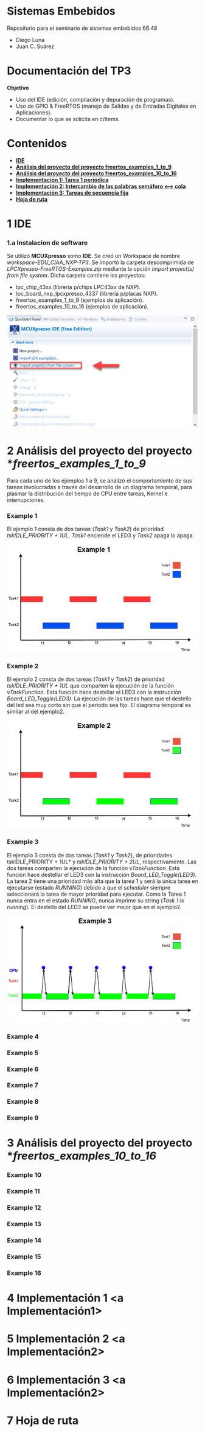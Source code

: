 # Sistemas Embebidos
Repositorio para el seminario de sistemas embebidos 66.48

- Diego Luna
- Juan C. Suárez

# Documentación del TP3
**Objetivo**

- Uso del IDE (edición, compilación y depuración de programas).
- Uso de GPIO & FreeRTOS (manejo de Salidas y de Entradas Digitales en Aplicaciones).
- Documentar lo que se solicita en c/ítems.

# Contenidos

- [**IDE**](#IDE)
- [**Análisis del proyecto del proyecto freertos_examples_1_to_9**](#freertosexamples1to9 )
- [**Análisis del proyecto del proyecto freertos_examples_10_to_16**](#freertosexamples10to16)
- [**Implementación 1: Tarea 1 periódica**](#punto4)
- [**Implementación 2: Intercambio de las palabras semáforo <--> cola**](#punto5)
- [**Implementación 3: Tareas de secuencia fija**](#punto6)
- [**Hoja de ruta**](#HojadeRuta)

# 1 IDE <a name=IDE></a>

### 1.a Instalacion de software
Se utilizó **MCUXpresso** somo **IDE**. Se creó un Workspace de nombre *workspace-EDU_CIAA_NXP-TP3*. Se importó la carpeta descomprimida de *LPCXpresso-FreeRTOS-Examples.zip* mediante la opción *import project(s) from file system*. Dicha carpeta contiene los proyectos:

- lpc_chip_43xx (librería p/chips LPC43xx de NXP).
- lpc_board_nxp_lpcxpresso_4337 (librería p/placas NXP).
- freertos_examples_1_to_9 (ejemplos de aplicación). 
- freertos_examples_10_to_16 (ejemplos de aplicación).


![importProject](Imagenes/importProject.jpeg)


# 2 Análisis del proyecto del proyecto **freertos_examples_1_to_9* <a freertosexamples1to_9></a>

Para cada uno de los ejemplos 1 a 9, se analizó el comportamiento de sus tareas involucradas a través del desarrollo de un  diagrama temporal, para plasmar la distribución del tiempo de CPU entre tareas, Kernel e interrupciones.

### Example 1
El ejemplo 1 consta de dos tareas (*Task1* y *Task2*) de prioridad *tskIDLE_PRIORITY + 1UL*. *Task1* enciende el LED3 y *Task2* apaga lo apaga. 

![Example1_1](Imagenes/Example1_1.png)


### Example 2
El ejemplo 2 consta de dos tareas (*Task1* y *Task2*) de prioridad *tskIDLE_PRIORITY + 1UL* que comparten la ejecución de la función *vTaskFunction*. Esta función hace destellar el LED3 con la instrucción *Board_LED_Toggle(LED3)*. La ejecución de las tareas hace que el destello del led sea muy corto sin que el periodo sea fijo. El diagrama temporal es similar al del ejemplo2. 

![Example2](Imagenes/Example2.png)

### Example 3
El ejemplo 3 consta de dos tareas (*Task1* y *Task2*), de prioridades tskIDLE_PRIORITY + 1UL*  y 
*tskIDLE_PRIORITY + 2UL*, respectivamente. Las dos tareas comparten la ejecución de la función *vTaskFunction*. Esta función hace destellar el LED3 con la instrucción *Board_LED_Toggle(LED3)*. La tarea 2 tiene una prioridad más alta que la tarea 1 y será la única tarea en ejecutarse (estado *RUNNING*) debido a que el *scheduler* siempre seleccionará la tarea de mayor prioridad para ejecutar. Como la Tarea 1 nunca entra en el estado *RUNNING*, nunca imprime su string (*Task 1 is running*). El destello del *LED3* se puede ver mejor que en el ejemplo2. 

![Example3](Imagenes/Example3.png)

### Example 4

### Example 5

### Example 6

### Example 7

### Example 8

### Example 9


# 3 Análisis del proyecto del proyecto **freertos_examples_10_to_16* <a freertosexamples10to_16></a>

### Example 10

### Example 11

### Example 12

### Example 13

### Example 14

### Example 15

### Example 16


# 4 Implementación 1 <a Implementación1></a>

# 5 Implementación 2 <a Implementación2></a>

# 6 Implementación 3 <a Implementación2></a>

# 7 Hoja de ruta <a name=HojadeRuta></a>